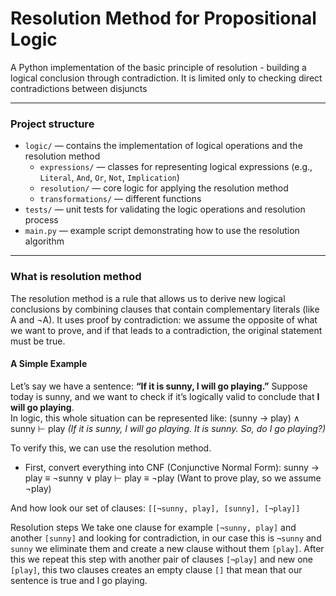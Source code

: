 # Resolution Method for Propositional Logic
A Python implementation of the basic principle of resolution - building a logical conclusion through contradiction. It is limited only to checking direct contradictions between disjuncts

---

### Project structure
- `logic/` — contains the implementation of logical operations and the resolution method
  - `expressions/` — classes for representing logical expressions (e.g., `Literal`, `And`, `Or`, `Not`, `Implication`)
  - `resolution/` — core logic for applying the resolution method
  - `transformations/` — different functions
- `tests/` — unit tests for validating the logic operations and resolution process
- `main.py` — example script demonstrating how to use the resolution algorithm

---

### What is resolution method

The resolution method is a rule that allows us to derive new logical conclusions by combining clauses that contain complementary literals (like A and ¬A). It uses proof by contradiction: we assume the opposite of what we want to prove, and if that leads to a contradiction, the original statement must be true.
#### A Simple Example
Let’s say we have a sentence:
**“If it is sunny, I will go playing.”**
Suppose today is sunny, and we want to check if it’s logically valid to conclude that **I will go playing**.  
In logic, this whole situation can be represented like:
(sunny → play) ∧ sunny ⊢ play
*(If it is sunny, I will go playing. It is sunny. So, do I go playing?)*

To verify this, we can use the resolution method.

- First, convert everything into CNF (Conjunctive Normal Form):
sunny → play ≡ ¬sunny ∨ play
⊢ play ≡ ¬play (Want to prove play, so we assume ¬play)

And how look our set of clauses:
`[[¬sunny, play], [sunny], [¬play]]`

Resolution steps
We take one clause for example `[¬sunny, play]` and another `[sunny]` and looking for contradiction, in our case this is
`¬sunny` and `sunny` we eliminate them and create a new clause without them `[play]`. After this we repeat this step with
another pair of clauses `[¬play]` and new one `[play]`, this two clauses creates an empty clause `[]` that mean that our
sentence is true and I go playing.

